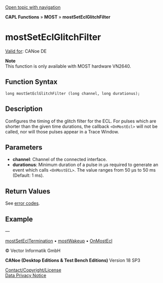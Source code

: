 [Open topic with navigation](../../../../../CANoeDEFamily.htm#Topics/CAPLFunctions/MOST/Functions/CAPLfunctionMOSTSetEclGlitchFilter.md)

**CAPL Functions** » **MOST** » **mostSetEclGlitchFilter**

# mostSetEclGlitchFilter

[Valid for](../../../Shared/FeatureAvailability.md): CANoe DE

**Note**  
This function is only available with MOST hardware VN2640.

## Function Syntax

```
long mostSetEclGlitchFilter (long channel, long durationus);
```

## Description

Configures the timing of the glitch filter for the ECL. For pulses which are shorter than the given time durations, the callback `<OnMostEcl>` will not be called, nor will those pulses appear in a Trace Window.

## Parameters

- **channel**: Channel of the connected interface.
- **durationus**: Minimum duration of a pulse in µs required to generate an event which calls `<OnMostECL>`. The value ranges from 50 µs to 50 ms (Default: 1 ms).

## Return Values

See [error codes](../CAPLfunctionsMOSTErrorCodes.md).

## Example

—

[mostSetEclTermination](CAPLfunctionMOSTSetGetEclTermination.md) • [mostWakeup](CAPLfunctionMOSTWakeup.md) • [OnMostEcl](../EventProcedures/CAPLfunctionOnMOSTEcl.md)

© Vector Informatik GmbH

**CANoe (Desktop Editions & Test Bench Editions)** Version 18 SP3

[Contact/Copyright/License](../../../Shared/ContactCopyrightLicense.md)  
[Data Privacy Notice](https://www.vector.com/int/en/company/get-info/privacy-policy/)